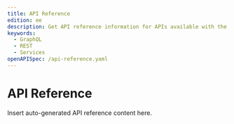 ```yaml
---
title: API Reference
edition: ee
description: Get API reference information for APIs available with the composable catalog data model.
keywords:
  - GraphQL
  - REST
  - Services
openAPISpec: /api-reference.yaml
---
```


# API Reference

Insert auto-generated API reference content here.
